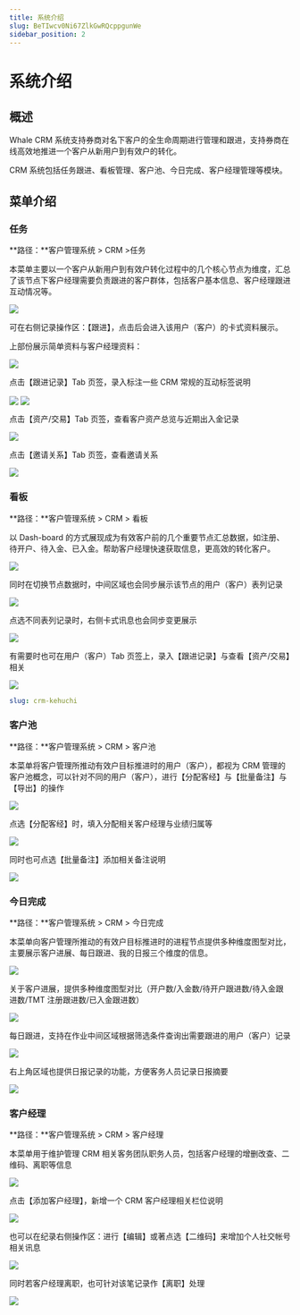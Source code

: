 ```yaml
---
title: 系统介绍
slug: BeTIwcv0Ni67ZlkGwRQcppgunWe
sidebar_position: 2
---
```



# 系统介绍

## 概述

Whale CRM 系统支持券商对名下客户的全生命周期进行管理和跟进，支持券商在线高效地推进一个客户从新用户到有效户的转化。

CRM 系统包括任务跟进、看板管理、客户池、今日完成、客户经理管理等模块。

## 菜单介绍

### 任务

**路径：**客户管理系统 &gt; CRM &gt;任务

本菜单主要以一个客户从新用户到有效户转化过程中的几个核心节点为维度，汇总了该节点下客户经理需要负责跟进的客户群体，包括客户基本信息、客户经理跟进互动情况等。

<img src="/assets/FcuUbe1yGo4ceEx8KIfcWzBBnQk.png" src-width="3222" src-height="1464" align="center"/>

可在右侧记录操作区：【跟进】，点击后会进入该用户（客户）的卡式资料展示。

上部份展示简单资料与客户经理资料：

<img src="/assets/DWrebW5yeoqMDwxGKNXc4A9Hnec.png" src-width="3256" src-height="1482" align="center"/>

点击【跟进记录】Tab 页签，录入标注一些 CRM 常规的互动标签说明

<img src="/assets/MX4jb7WR4oBVqRx9uC4cIvornuc.png" src-width="2242" src-height="1252" align="center"/>

<img src="/assets/QSBZbNHOqo7QvwxIQvLcZXRWnyH.png" src-width="2228" src-height="1612" align="center"/>

点击【资产/交易】Tab 页签，查看客户资产总览与近期出入金记录

<img src="/assets/GNXzbupdBoiIxVxrK6rcVZg7nvh.png" src-width="2216" src-height="1624" align="center"/>

点击【邀请关系】Tab 页签，查看邀请关系

<img src="/assets/XuVMbmMPooVwxoxEDi4cxAImned.png" src-width="2230" src-height="1608" align="center"/>

### 看板

**路径：**客户管理系统 &gt; CRM &gt; 看板

以 Dash-board 的方式展现成为有效客户前的几个重要节点汇总数据，如注册、待开户、待入金、已入金。帮助客户经理快速获取信息，更高效的转化客户。

<img src="/assets/RYU5bMcyVodP4KxYOyMcX7NFnQf.png" src-width="3206" src-height="1528" align="center"/>

同时在切换节点数据时，中间区域也会同步展示该节点的用户（客户）表列记录

<img src="/assets/Gg9Jb5VsxoSQnzxHfqWcsmqwnZb.png" src-width="3230" src-height="1510" align="center"/>

点选不同表列记录时，右侧卡式讯息也会同步变更展示

<img src="/assets/AAEVbV3SdojQtkxILO1cKpaxnU8.png" src-width="3222" src-height="1438" align="center"/>

有需要时也可在用户（客户）Tab 页签上，录入【跟进记录】与查看【资产/交易】相关

<img src="/assets/LdokboqRaoKM1DxsXOpcKy8Mnxf.png" src-width="2404" src-height="1498" align="center"/>

```yaml
slug: crm-kehuchi
```

### 客户池

**路径：**客户管理系统 &gt; CRM &gt; 客户池

本菜单将客户管理所推动有效户目标推进时的用户（客户），都视为 CRM 管理的客户池概念，可以针对不同的用户（客户），进行【分配客经】与【批量备注】与【导出】的操作

<img src="/assets/S1t9bO18Moc30FxqQpRcPEsqnue.png" src-width="3198" src-height="1606" align="center"/>

点选【分配客经】时，填入分配相关客户经理与业绩归属等

<img src="/assets/B1tSbKnfxorYN1xEqN4cmJIwnXg.png" src-width="3230" src-height="1624" align="center"/>

同时也可点选【批量备注】添加相关备注说明

<img src="/assets/U4UfbZEhsoc9TKxhFPNcKHMgn4o.png" src-width="2266" src-height="1066" align="center"/>

### 今日完成

**路径：**客户管理系统 &gt; CRM &gt; 今日完成

本菜单向客户管理所推动的有效户目标推进时的进程节点提供多种维度图型对比，主要展示客户进展、每日跟进、我的日报三个维度的信息。

<img src="/assets/L9lxbAYzso6J3pxJrBicMQg8nfh.png" src-width="3218" src-height="1488" align="center"/>

关于客户进展，提供多种维度图型对比（开户数/入金数/待开户跟进数/待入金跟进数/TMT 注册跟进数/已入金跟进数）

<img src="/assets/SyNvb7VFgoYQ6ix3xk3cxvU2nWc.png" src-width="2322" src-height="1438" align="center"/>

每日跟进，支持在作业中间区域根据筛选条件查询出需要跟进的用户（客户）记录

<img src="/assets/C0Hkbz9mFoWJkQxK2JCcSaJrnVb.png" src-width="2322" src-height="1442" align="center"/>

右上角区域也提供日报记录的功能，方便客务人员记录日报摘要

<img src="/assets/BBhrbBAMSoCdUaxlxeScGn0pnkg.png" src-width="2322" src-height="1412" align="center"/>

### 客户经理

**路径：**客户管理系统 &gt; CRM &gt; 客户经理

本菜单用于维护管理 CRM 相关客务团队职务人员，包括客户经理的增删改查、二维码、离职等信息

<img src="/assets/NJ50ba6cfoj71rxMOehcCYqEnsh.png" src-width="3232" src-height="1526" align="center"/>

点击【添加客户经理】，新增一个 CRM 客户经理相关栏位说明

<img src="/assets/VyyGb48VYor2j6xzDPkcvmujnke.png" src-width="3258" src-height="1704" align="center"/>

也可以在纪录右侧操作区：进行【编辑】或著点选【二维码】来增加个人社交帐号相关讯息

<img src="/assets/Mapabw2I8oPZIExjXPocaSQLnsg.png" src-width="3228" src-height="882" align="center"/>

同时若客户经理离职，也可针对该笔记录作【离职】处理

<img src="/assets/NjvhbAkOyomnsMxMNdncCxp3nxe.png" src-width="3248" src-height="1068" align="center"/>

